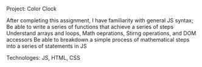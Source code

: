 Project: Color Clock

After completing this assignment, I have familiarity with general JS syntax;
Be able to write a series of functions that achieve a series of steps
Understand arrays and loops, Math oeprations, Stirng operations, and DOM accessors
Be able to breakdown a simple process of mathematical steps into a series of statements in JS

Technologes: JS, HTML, CSS
